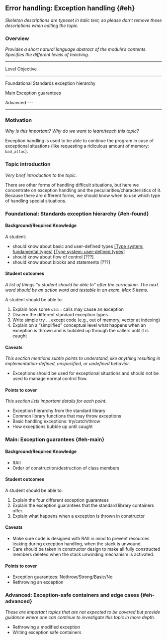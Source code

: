 ## Error handling: Exception handling {#eh}

_Skeleton descriptions are typeset in italic text,_
_so please don't remove these descriptions when editing the topic._

### Overview

_Provides a short natural language abstract of the module’s contents._
_Specifies the different levels of teaching._

------------------------------------------------------------------------
Level             Objective
----------------- ------------------------------------------------------
Foundational      Standards exception hierarchy

Main              Exception guarantees

Advanced          ---

------------------------------------------------------------------------

### Motivation

_Why is this important?_
_Why do we want to learn/teach this topic?_

Exception handling is used to be able to continue the program in case of
exceptional situations (like requesting a ridiculous amount of memory:
`bad_alloc`).

### Topic introduction

_Very brief introduction to the topic._

There are other forms of handling difficult situations, but here we concentrate
on exception handling and the peculiarities/characteristics of it. Because
there are different forms, we should know when to use which type of handling
special situations.

### Foundational: Standards exception hierarchy {#eh-found}

#### Background/Required Knowledge

A student:

* should know about basic and user-defined types [[Type system: fundamental types]][1] [[Type system: user-defined types]][2]
* should know about flow of control [???]
* should know about blocks and statements [???]

#### Student outcomes

_A list of things "a student should be able to" after the curriculum._
_The next word should be an action word and testable in an exam._
_Max 5 items._

A student should be able to:

1. Explain how some `std::` calls may cause an exception
2. Discern the different standard exception types
3. Write simple try … except code (e.g., out of memory, vector at indexing)
4. Explain on a “simplified” conceptual level what happens when an exception is thrown and is bubbled up through the callers until it is caught


#### Caveats

_This section mentions subtle points to understand, like anything resulting in
implementation-defined, unspecified, or undefined behavior._

* Exceptions should be used for exceptional situations and should not be used to manage normal control flow.

#### Points to cover

_This section lists important details for each point._

* Exception hierarchy from the standard library
* Common library functions that may throw exceptions
* Basic handling exceptions: try/catch/throw
* How exceptions bubble up until caught


### Main: Exception guarantees {#eh-main}

#### Background/Required Knowledge

* RAII
* Order of construction/destruction of class members

#### Student outcomes

A student should be able to:

1. Explain the four different exception guarantees
2. Explain the exception guarantees that the standard library containers offer.
3. Explain what happens when a exception is thrown in constructor


#### Caveats

* Make sure code is designed with RAII in mind to prevent resources leaking during exception handling, when the stack is unwound.
* Care should be taken in constructor design to make all fully constructed members deleted when the stack unwinding mechanism is activated.

#### Points to cover

* Exception guarantees: Nothrow/Strong/Basic/No
* Rethrowing an exception

### Advanced: Exception-safe containers and edge cases {#eh-advanced}

_These are important topics that are not expected to be covered but provide
guidance where one can continue to investigate this topic in more depth._

* Rethrowing a modified exception
* Writing exception safe containers

[1]: ../type-system/fundamental-types.md
[2]: ../type-system/user-defined-types.md
